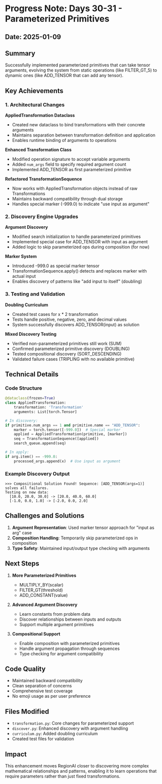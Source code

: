 # Progress Note: Days 30-31 - Parameterized Primitives

## Date: 2025-01-09

## Summary
Successfully implemented parameterized primitives that can take tensor arguments, evolving the system from static operations (like FILTER_GT_5) to dynamic ones (like ADD_TENSOR that can add any tensor).

## Key Achievements

### 1. Architectural Changes

**AppliedTransformation Dataclass**
- Created new dataclass to bind transformations with their concrete arguments
- Maintains separation between transformation definition and application
- Enables runtime binding of arguments to operations

**Enhanced Transformation Class**
- Modified operation signature to accept variable arguments
- Added `num_args` field to specify required argument count
- Implemented ADD_TENSOR as first parameterized primitive

**Refactored TransformationSequence**
- Now works with AppliedTransformation objects instead of raw Transformations
- Maintains backward compatibility through dual storage
- Handles special marker (-999.0) to indicate "use input as argument"

### 2. Discovery Engine Upgrades

**Argument Discovery**
- Modified search initialization to handle parameterized primitives
- Implemented special case for ADD_TENSOR with input as argument
- Added logic to skip parameterized ops during composition (for now)

**Marker System**
- Introduced -999.0 as special marker tensor
- TransformationSequence.apply() detects and replaces marker with actual input
- Enables discovery of patterns like "add input to itself" (doubling)

### 3. Testing and Validation

**Doubling Curriculum**
- Created test cases for x * 2 transformation
- Tests handle positive, negative, zero, and decimal values
- System successfully discovers ADD_TENSOR(input) as solution

**Mixed Discovery Testing**
- Verified non-parameterized primitives still work (SUM)
- Confirmed parameterized primitive discovery (DOUBLING)
- Tested compositional discovery (SORT_DESCENDING)
- Validated failure cases (TRIPLING with no available primitive)

## Technical Details

### Code Structure
```python
@dataclass(frozen=True)
class AppliedTransformation:
    transformation: 'Transformation'
    arguments: List[torch.Tensor]

# In discovery:
if primitive.num_args == 1 and primitive.name == "ADD_TENSOR":
    marker = torch.tensor([-999.0])  # Special marker
    applied = AppliedTransformation(primitive, [marker])
    seq = TransformationSequence([applied])
    search_queue.append(seq)

# In apply:
if arg.item() == -999.0:
    processed_args.append(x)  # Use input as argument
```

### Example Discovery Output
```
>>> Compositional Solution Found! Sequence: [ADD_TENSOR(args=1)] solves all failures.
Testing on new data:
  [10.0, 20.0, 30.0] -> [20.0, 40.0, 60.0]
  [-1.0, 0.0, 1.0] -> [-2.0, 0.0, 2.0]
```

## Challenges and Solutions

1. **Argument Representation**: Used marker tensor approach for "input as arg" case
2. **Composition Handling**: Temporarily skip parameterized ops in composition
3. **Type Safety**: Maintained input/output type checking with arguments

## Next Steps

1. **More Parameterized Primitives**
   - MULTIPLY_BY(scalar)
   - FILTER_GT(threshold)
   - ADD_CONSTANT(value)

2. **Advanced Argument Discovery**
   - Learn constants from problem data
   - Discover relationships between inputs and outputs
   - Support multiple argument primitives

3. **Compositional Support**
   - Enable composition with parameterized primitives
   - Handle argument propagation through sequences
   - Type checking for argument compatibility

## Code Quality
- Maintained backward compatibility
- Clean separation of concerns
- Comprehensive test coverage
- No emoji usage as per user preference

## Files Modified
- `transformation.py`: Core changes for parameterized support
- `discover.py`: Enhanced discovery with argument handling
- `curriculum.py`: Added doubling curriculum
- Created test files for validation

## Impact
This enhancement moves RegionAI closer to discovering more complex mathematical relationships and patterns, enabling it to learn operations that require parameters rather than just fixed transformations.